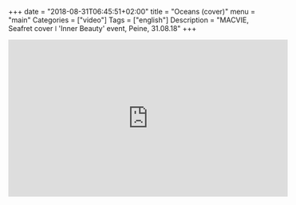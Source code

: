 +++
date = "2018-08-31T06:45:51+02:00"
title = "Oceans (cover)"
menu = "main"
Categories = ["video"]
Tags = ["english"]
Description = "MACVIE, Seafret cover ǀ 'Inner Beauty' event, Peine, 31.08.18"
+++


<iframe width="560" height="315" src="https://www.youtube.com/embed/gQGv0rkOR7k?rel=0&amp;showinfo=0" frameborder="0" allow="autoplay; encrypted-media" allowfullscreen></iframe>


